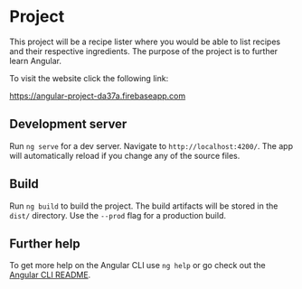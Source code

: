 # Project

This project will be a recipe lister where you would be able to list recipes and their respective ingredients.
The purpose of the project is to further learn Angular.

To visit the website click the following link:

 https://angular-project-da37a.firebaseapp.com


## Development server

Run `ng serve` for a dev server. Navigate to `http://localhost:4200/`. The app will automatically reload if you change any of the source files.

## Build

Run `ng build` to build the project. The build artifacts will be stored in the `dist/` directory. Use the `--prod` flag for a production build.

## Further help

To get more help on the Angular CLI use `ng help` or go check out the [Angular CLI README](https://github.com/angular/angular-cli/blob/master/README.md).
